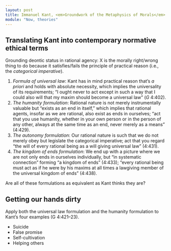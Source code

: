 ```yaml
---
layout: post
title: Immanuel Kant, <em>Groundwork of the Metaphysics of Morals</em> II
module: "Now, theories"
---
```


## Translating Kant into contemporary normative ethical terms

Grounding deontic status in rational agency: X is the morally right/wrong thing to do because it satisfies/fails the principle of practical reason (i.e., the *categorical imperative*).

1. *Formula of universal law*: Kant has in mind practical reason that’s *a priori* and holds with absolute necessity, which implies the universality of its requirements; “I ought never to act except in such a way that I could also will that my maxim should become a universal law” (*G* 4:402).
2. *The humanity formulation*: Rational nature is not merely instrumentally valuable but “exists as an end in itself,” which implies that rational agents, insofar as we are rational, also exist as ends in ourselves; “act that you use humanity, whether in your own person or in the person of any other, always at the same time as an end, never merely as a means” (4:429).
3. *The autonomy formulation*: Our rational nature is such that we do not merely obey but legislate the categorical imperative; act that you regard “the will of every rational being as a will giving universal law” (4:431).
4. *The kingdom of ends formulation*: We end up with a picture where we are not only ends in ourselves individually, but “in systematic connection” forming “a kingdom of ends”  (4:433); “every rational being must act as if he were by his maxims at all times a lawgiving member of the universal kingdom of ends” (4:438).

Are all of these formulations as equivalent as Kant thinks they are?

## Getting our hands dirty

Apply both the universal law formulation and the humanity formulation to Kant’s four examples (G 4:421–23).

- Suicide
- False promise
- Self-cultivation
- Helping others